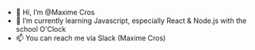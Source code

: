 - 👋 Hi, I’m @Maxime Cros
- 🌱 I’m currently learning Javascript, especially React & Node.js with the school O'Clock
- 📫 You can reach me via Slack (Maxime Cros)

<!---
EBMAHHH/EBMAHHH is a ✨ special ✨ repository because its `README.md` (this file) appears on your GitHub profile.
You can click the Preview link to take a look at your changes.
--->
